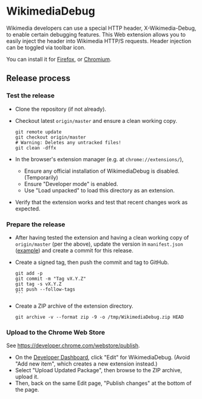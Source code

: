 # WikimediaDebug

Wikimedia developers can use a special HTTP header, X-Wikimedia-Debug, to
enable certain debugging features. This Web extension allows you to easily
inject the header into Wikimedia HTTP/S requests. Header injection can be
toggled via toolbar icon.

You can install it for [Firefox](https://addons.mozilla.org/en-US/firefox/addon/wikimedia-debug-header/), or
[Chromium](https://chrome.google.com/webstore/detail/wikimediadebug/binmakecefompkjggiklgjenddjoifbb).

## Release process

### Test the release

* Clone the repository (if not already).
* Checkout latest `origin/master` and ensure a clean working copy.

  ```
  git remote update
  git checkout origin/master
  # Warning: Deletes any untracked files!
  git clean -dffx
  ```
* In the browser's extension manager (e.g. at `chrome://extensions/`),
  - Ensure any official installation of WikimediaDebug is disabled. (Temporarily)
  - Ensure "Developer mode" is enabled.
  - Use "Load unpacked" to load this directory as an extension.
* Verify that the extension works and test that recent changes
  work as expected.

### Prepare the release

* After having tested the extension and having a clean working copy
  of `origin/master` (per the above), update the version in `manifest.json` ([example](https://github.com/wikimedia/WikimediaDebug/commit/a2c6cb5b3c89258224bfa906291104e7c5bf77a8))
  and create a commit for this release.
* Create a signed tag, then push the commit and tag to GitHub.

  ````
  git add -p
  git commit -m "Tag vX.Y.Z"
  git tag -s vX.Y.Z
  git push --follow-tags
  ```
* Create a ZIP archive of the extension directory.

  ```
  git archive -v --format zip -9 -o /tmp/WikimediaDebug.zip HEAD
  ```

### Upload to the Chrome Web Store

See <https://developer.chrome.com/webstore/publish>.

* On the [Developer Dashboard](https://chrome.google.com/webstore/developer/dashboard), click "Edit" for WikimediaDebug. (Avoid "Add new item", which creates a new extension instead.)
* Select "Upload Updated Package", then browse to the ZIP archive, upload it.
* Then, back on the same Edit page, "Publish changes" at the bottom of the page.
